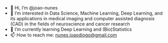 - 👋 Hi, I’m @joao-nunes
- 👀 I’m interested in Data Science, Machine Learning, Deep Learning, and its applications in medical imaging and computer assisted diagnosis (CAD) in the fields of 
neuroscience and cancer research
- 🌱 I’m currently learning Deep Learning and (Bio)Statistics
- 📫 How to reach me: nunes.joaodiogo@gmail.com

<!---
joao-nunes/joao-nunes is a ✨ special ✨ repository because its `README.md` (this file) appears on your GitHub profile.
You can click the Preview link to take a look at your changes.
--->
